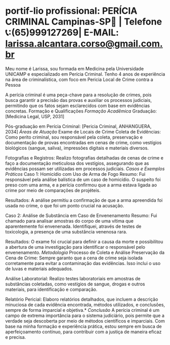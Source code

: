 # portif-lio profissional: PERÍCIA CRIMINAL Campinas-SP📍 | Telefone📞:(65)999127269| E-MAIL: larissa.alcantara.corso@gmail.com.br
Meu nome é Larissa, sou formada em Medicina pela Universidade UNICAMP e especializado em Perícia Criminal. Tenho 4 anos de experiência na área de criminalística, com foco em Pericia Local de Crime contra a Pessoa

A perícia criminal é uma peça-chave para a resolução de crimes, pois busca garantir a precisão das provas e auxiliar os processos judiciais, permitindo que os fatos sejam esclarecidos com base em evidências concretas.
Formação e Qualificações
*Formação Acadêmica*
Graduação: [Medicina Legal, USP, 2031]

Pós-graduação em Perícia Criminal: [Pericia Criminal, ANHANGUERA, 2034]
*Áreas de Atuação*
Exame de Locais de Crime
Coleta de Evidências: Como perito criminal, sou responsável pela coleta, preservação e documentação de provas encontradas em cenas de crime, como vestígios biológicos (sangue, saliva), impressões digitais e materiais diversos.

Fotografias e Registros: Realizo fotografias detalhadas de cenas de crime e faço a documentação meticulosa dos vestígios, assegurando que as evidências possam ser utilizadas em processos judiciais.
*Casos e Exemplos Práticos*
Caso 1: Homicídio com Uso de Arma de Fogo
Resumo: Fui responsável pela análise balística de um caso de homicídio. O suspeito foi preso com uma arma, e a perícia confirmou que a arma estava ligada ao crime por meio de comparações de projéteis.

Resultados: A análise permitiu a confirmação de que a arma apreendida foi usada no crime, o que foi um ponto crucial na acusação.

Caso 2: Análise de Substância em Caso de Envenenamento
Resumo: Fui chamado para analisar amostras do corpo de uma vítima que aparentemente foi envenenada. Identifiquei, através de testes de toxicologia, a presença de uma substância venenosa rara.

Resultados: O exame foi crucial para definir a causa da morte e possibilitou a abertura de uma investigação para identificar o responsável pelo envenenamento.
*Metodologia*
Processo de Coleta e Análise
Preservação da Cena de Crime: Sempre garanto que a cena de crime seja isolada corretamente para evitar a contaminação das evidências. Isso inclui o uso de luvas e materiais adequados.

Análise Laboratorial: Realizo testes laboratoriais em amostras de substâncias coletadas, como vestígios de sangue, drogas e outros materiais, para identificação e comparação.

Relatório Pericial: Elaboro relatórios detalhados, que incluem a descrição minuciosa de cada evidência encontrada, métodos utilizados, e conclusões, sempre de forma imparcial e objetiva.*
*Conclusão*
A perícia criminal é um campo de extrema importância para o sistema judiciário, pois permite que a verdade seja descoberta por meio de métodos científicos e imparciais. Com base na minha formação e experiência prática, estou sempre em busca de aperfeiçoamento contínuo, para contribuir com a justiça de maneira eficaz e precisa.
